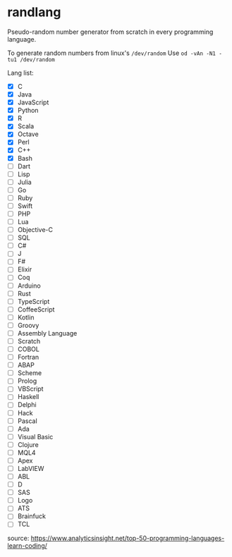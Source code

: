 # randlang

Pseudo-random number generator from scratch in every programming language.

To generate random numbers from linux's `/dev/random`
Use `od -vAn -N1 -tu1 /dev/random`

Lang list:
- [X] C
- [X] Java
- [X] JavaScript
- [X] Python
- [X] R
- [X] Scala
- [X] Octave
- [X] Perl
- [X] C++
- [X] Bash
- [ ] Dart
- [ ] Lisp
- [ ] Julia
- [ ] Go
- [ ] Ruby
- [ ] Swift
- [ ] PHP
- [ ] Lua
- [ ] Objective-C
- [ ] SQL
- [ ] C#
- [ ] J
- [ ] F#
- [ ] Elixir
- [ ] Coq
- [ ] Arduino
- [ ] Rust
- [ ] TypeScript
- [ ] CoffeeScript
- [ ] Kotlin
- [ ] Groovy
- [ ] Assembly Language
- [ ] Scratch
- [ ] COBOL
- [ ] Fortran
- [ ] ABAP
- [ ] Scheme
- [ ] Prolog
- [ ] VBScript
- [ ] Haskell
- [ ] Delphi
- [ ] Hack
- [ ] Pascal
- [ ] Ada
- [ ] Visual Basic
- [ ] Clojure
- [ ] MQL4
- [ ] Apex
- [ ] LabVIEW
- [ ] ABL
- [ ] D
- [ ] SAS
- [ ] Logo
- [ ] ATS
- [ ] Brainfuck
- [ ] TCL

source: https://www.analyticsinsight.net/top-50-programming-languages-learn-coding/
